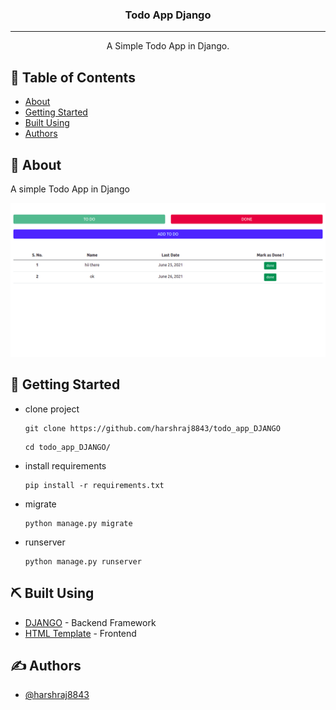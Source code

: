 
<h3 align="center">Todo App Django</h3>

---

<p align="center"> A Simple Todo App in Django.
    <br> 
</p>

## 📝 Table of Contents

- [About](#about)
- [Getting Started](#getting_started)
- [Built Using](#built_using)
- [Authors](#authors)

## 🧐 About <a name = "about"></a>

A simple Todo App in Django

<p align="center">
 <img src="project/image.png" alt="TODO APP">
</p>

## 🏁 Getting Started <a name = "getting_started"></a>

- clone project
  ```
  git clone https://github.com/harshraj8843/todo_app_DJANGO
  ```
  ```
  cd todo_app_DJANGO/
  ```
- install requirements
  ```
  pip install -r requirements.txt
  ```
- migrate
  ```
  python manage.py migrate
  ```
- runserver
  ```
  python manage.py runserver
  ```

## ⛏️ Built Using <a name = "built_using"></a>

- [DJANGO](https://www.djangoproject.com/) - Backend Framework
- [HTML Template](https://github.com/harshraj8843/todo-app-html-template) - Frontend

## ✍️ Authors <a name = "authors"></a>

- [@harshraj8843](https://github.com/harshraj8843)